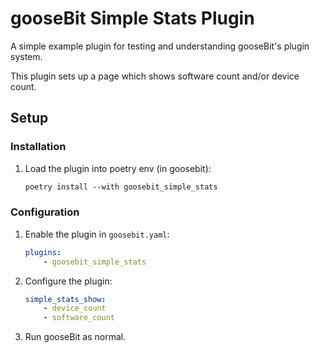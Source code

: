 # gooseBit Simple Stats Plugin

A simple example plugin for testing and understanding gooseBit's plugin system.

This plugin sets up a page which shows software count and/or device count.

## Setup

### Installation

1. Load the plugin into poetry env (in goosebit):

    ```txt
    poetry install --with goosebit_simple_stats
    ```

### Configuration

1. Enable the plugin in `goosebit.yaml`:

    ```yaml
    plugins:
        - goosebit_simple_stats
    ```

2. Configure the plugin:

    ```yaml
    simple_stats_show:
        - device_count
        - software_count
    ```

3. Run gooseBit as normal.

